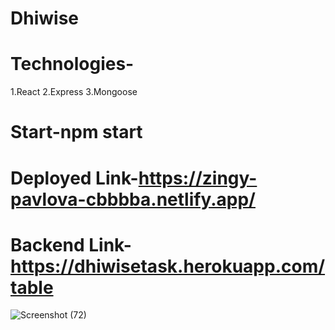 # Dhiwise
# Technologies-
1.React
2.Express
3.Mongoose
# Start-npm start
# Deployed Link-https://zingy-pavlova-cbbbba.netlify.app/
# Backend Link-https://dhiwisetask.herokuapp.com/table
![Screenshot (72)](https://user-images.githubusercontent.com/100525293/191013685-8fecec31-4bf6-466d-ad6a-776d62467a40.png)
